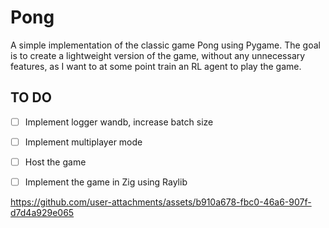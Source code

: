 # Pong

A simple implementation of the classic game Pong using Pygame. The goal is to create a lightweight version of the game, without any unnecessary features, as I want to at some point train an RL agent to play the game.

## TO DO
- [ ] Implement logger wandb, increase batch size
- [ ] Implement multiplayer mode
- [ ] Host the game
- [ ] Implement the game in Zig using Raylib


https://github.com/user-attachments/assets/b910a678-fbc0-46a6-907f-d7d4a929e065
